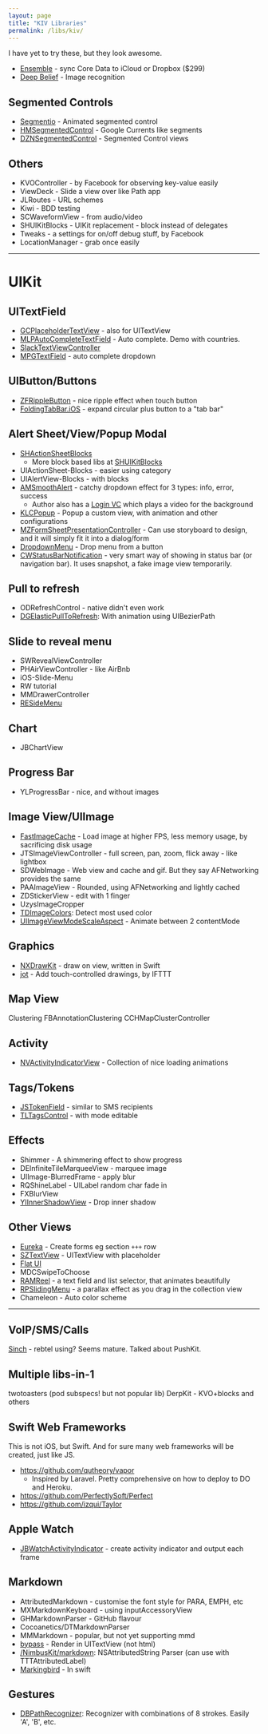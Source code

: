 ```yaml
---
layout: page
title: "KIV Libraries"
permalink: /libs/kiv/
---
```


I have yet to try these, but they look awesome.

- [Ensemble](http://www.ensembles.io/) - sync Core Data to iCloud or Dropbox ($299)
- [Deep Belief](https://github.com/jetpacapp/DeepBeliefSDK) - Image recognition


## Segmented Controls

- [Segmentio](https://github.com/Yalantis/Segmentio) - Animated segmented control
- [HMSegmentedControl](https://github.com/HeshamMegid/HMSegmentedControl) - Google Currents like segments
- [DZNSegmentedControl](https://github.com/dzenbot/DZNSegmentedControl) - Segmented Control views



## Others

- KVOController - by Facebook for observing key-value easily
- ViewDeck - Slide a view over like Path app
- JLRoutes - URL schemes
- Kiwi - BDD testing
- SCWaveformView - from audio/video
- SHUIKitBlocks - UIKit replacement - block instead of delegates
- Tweaks - a settings for on/off debug stuff, by Facebook
- LocationManager - grab once easily






---

# UIKit

## UITextField

- [GCPlaceholderTextView](https://github.com/gcamp/GCPlaceholderTextView) - also for UITextView
- [MLPAutoCompleteTextField](https://github.com/EddyBorja/MLPAutoCompleteTextField.git) - Auto complete. Demo with countries.
- [SlackTextViewController](https://github.com/slackhq/SlackTextViewController)
- [MPGTextField](https://github.com/gaurvw/MPGTextField) - auto complete dropdown


## UIButton/Buttons

- [ZFRippleButton](https://github.com/zoonooz/ZFRippleButton) - nice ripple effect when touch button
- [FoldingTabBar.iOS](https://github.com/Yalantis/FoldingTabBar.iOS) - expand circular plus button to a "tab bar"


## Alert Sheet/View/Popup Modal

- [SHActionSheetBlocks](https://github.com/seivan/SHActionSheetBlocks)
    + More block based libs at [SHUIKitBlocks](https://github.com/seivan/SHUIKitBlocks)
- UIActionSheet-Blocks - easier using category
- UIAlertView-Blocks - with blocks
- [AMSmoothAlert](https://github.com/mtonio91/AMSmoothAlert) - catchy dropdown effect for 3 types: info, error, success
    + Author also has a [Login VC](https://github.com/mtonio91/AMLoginViewController/tree/master/AMLoginViewController) which plays a video for the background
- [KLCPopup](https://github.com/jmascia/KLCPopup) - Popup a custom view, with animation and other configurations
- [MZFormSheetPresentationController](https://github.com/m1entus/MZFormSheetPresentationController) - Can use storyboard to design, and it will simply fit it into a dialog/form
- [DropdownMenu](https://github.com/nmattisson/DropdownMenu) - Drop menu from a button
- [CWStatusBarNotification](https://github.com/cezarywojcik/CWStatusBarNotification) - very smart way of showing in status bar (or navigation bar). It uses snapshot, a fake image view temporarily.


## Pull to refresh

- ODRefreshControl - native didn't even work
- [DGElasticPullToRefresh](https://github.com/gontovnik/DGElasticPullToRefresh): With animation using UIBezierPath


## Slide to reveal menu

- SWRevealViewController
- PHAirViewController - like AirBnb
- iOS-Slide-Menu
- RW tutorial
- MMDrawerController
- [RESideMenu](https://github.com/romaonthego/RESideMenu)


## Chart

- JBChartView


## Progress Bar

- YLProgressBar - nice, and without images


## Image View/UIImage

- [FastImageCache](https://github.com/path/FastImageCache) - Load image at higher FPS, less memory usage, by sacrificing disk usage
- JTSImageViewController - full screen, pan, zoom, flick away - like lightbox
- SDWebImage - Web view and cache and gif. But they say AFNetworking provides the same
- PAAImageView - Rounded, using AFNetworking and lightly cached
- ZDStickerView - edit with 1 finger
- UzysImageCropper
- [TDImageColors](https://github.com/timominous/TDImageColors): Detect most used color
- [UIImageViewModeScaleAspect](https://github.com/VivienCormier/UIImageViewModeScaleAspect) - Animate between 2 contentMode

## Graphics

- [NXDrawKit](https://github.com/Nicejinux/NXDrawKit) - draw on view, written in Swift
- [jot](https://github.com/IFTTT/jot) - Add touch-controlled drawings, by IFTTT


## Map View

Clustering
FBAnnotationClustering
CCHMapClusterController


## Activity

- [NVActivityIndicatorView](https://github.com/ninjaprox/NVActivityIndicatorView) - Collection of nice loading animations


## Tags/Tokens

- [JSTokenField](https://github.com/jasarien/JSTokenField) - similar to SMS recipients
- [TLTagsControl](https://github.com/ali312/TLTagsControl) - with mode editable


## Effects

- Shimmer - A shimmering effect to show progress
- DEInfiniteTileMarqueeView - marquee image
- UIImage-BlurredFrame - apply blur
- RQShineLabel - UILabel random char fade in
- FXBlurView
- [YIInnerShadowView](https://github.com/inamiy/YIInnerShadowView) - Drop inner shadow


## Other Views

- [Eureka](https://github.com/xmartlabs/Eureka) - Create forms eg section `+++` row
- [SZTextView](https://github.com/glaszig/SZTextView) - UITextView with placeholder
- [Flat UI](https://github.com/Grouper/FlatUIKit)
- MDCSwipeToChoose
- [RAMReel](https://github.com/Ramotion/reel-search) - a text field and list selector, that animates beautifully
- [RPSlidingMenu](https://github.com/RobotsAndPencils/RPSlidingMenu) - a parallax effect as you drag in the collection view
- Chameleon - Auto color scheme














---

## VoIP/SMS/Calls

[Sinch](https://www.sinch.com) - rebtel using? Seems mature. Talked about PushKit.



## Multiple libs-in-1

twotoasters (pod subspecs! but not popular lib)
DerpKit - KVO+blocks and others



## Swift Web Frameworks

This is not iOS, but Swift. And for sure many web frameworks will be created, just like JS.

- https://github.com/qutheory/vapor
  - Inspired by Laravel. Pretty comprehensive on how to deploy to DO and Heroku.
- https://github.com/PerfectlySoft/Perfect
- https://github.com/izqui/Taylor



## Apple Watch

- [JBWatchActivityIndicator](https://github.com/mikeswanson/JBWatchActivityIndicator) - create activity indicator and output each frame

## Markdown

- AttributedMarkdown - customise the font style for PARA, EMPH, etc
- MXMarkdownKeyboard - using inputAccessoryView
- GHMarkdownParser - GitHub flavour
- Cocoanetics/DTMarkdownParser
- MMMarkdown - popular, but not yet supporting mmd
- [bypass](https://github.com/Uncodin/bypass) - Render in UITextView (not html)
- [/NimbusKit/markdown](https://github.com/NimbusKit/markdown): NSAttributedString Parser (can use with TTTAttributedLabel)
- [Markingbird](https://github.com/kristopherjohnson/Markingbird) - In swift


## Gestures

- [DBPathRecognizer](https://github.com/didierbrun/DBPathRecognizer): Recognizer with combinations of 8 strokes. Easily 'A', 'B', etc.
